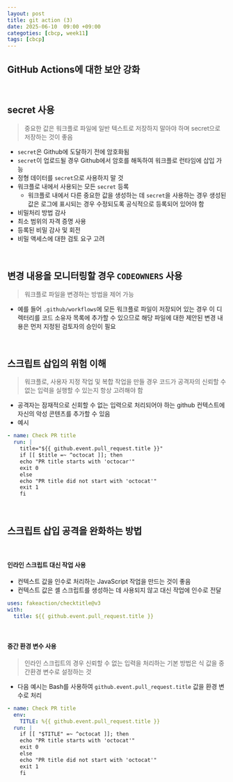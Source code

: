 ```yaml
---
layout: post
title: git action (3)
date: 2025-06-10  09:00 +09:00
categoties: [cbcp, week11]
tags: [cbcp]
---
```


## GitHub Actions에 대한 보안 강화

<br>

## secret 사용

> 중요한 값은 워크플로 파일에 일반 텍스트로 저장하지 말아야 하며 secret으로 저장하는 것이 좋음

- `secret`은 Github에 도달하기 전에 암호화됨
- `secret`이 업로드될 경우 Github에서 암호를 해독하여 워크플로 런타임에 삽입 가능
- 정형 데이터를 `secret`으로 사용하지 말 것
- 워크플로 내에서 사용되는 모든 `secret` 등록
  - 워크플로 내에서 다른 중요한 값을 생성하는 데 `secret`을 사용하는 경우 생성된 값은 로그에 표시되는 경우 수정되도록 공식적으로 등록되어 있어야 함
- 비밀처리 방법 감사
- 최소 범위의 자격 증명 사용
- 등록된 비밀 감사 및 회전
- 비밀 액세스에 대한 검토 요구 고려

<br>

## 변경 내용을 모니터링할 경우 `CODEOWNERS` 사용

> 워크플로 파일을 변경하는 방법을 제어 가능

- 예를 들어 `.github/workflows`에 모든 워크플로 파일이 저장되어 있는 경우 이 디렉터리를 코드 소유자 목록에 추가할 수 있으므로 해당 파일에 대한 제안된 변경 내용은 먼저 지정된 검토자의 승인이 필요


<br>

## 스크립트 삽입의 위험 이해

> 워크플로, 사용자 지정 작업 및 복합 작업을 만들 경우 코드가 공격자의 신뢰할 수 없는 입력을 실행할 수 있는지 항상 고려해야 함

- 공격자는 잠재적으로 신회할 수 없는 입력으로 처리되어야 하는 github 컨텍스트에 자신의 악성 콘텐츠를 추가할 수 있음
- 예시

```yaml
- name: Check PR title
  run: |
    title="${{ github.event.pull_request.title }}"
    if [[ $title =~ ^octocat ]]; then
    echo "PR title starts with 'octocar'"
    exit 0
    else
    echo "PR title did not start with 'octocat'"
    exit 1
    fi
```

<br>

## 스크립트 삽입 공격을 완화하는 방법

<br>

#### 인라인 스크립트 대신 작업 사용

- 컨텍스트 값을 인수로 처리하는 JavaScript 작업을 만드는 것이 좋음
- 컨텍스트 값은 셸 스크립트를 생성하는 데 사용되지 않고 대신 작업에 인수로 전달

```yaml
uses: fakeaction/checktitle@v3
with: 
  title: ${{ github.event.pull_request.title }}
```

<br>

#### 중간 환경 변수 사용

> 인라인 스크립트의 경우 신뢰할 수 없는 입력을 처리하는 기본 방법은 식 값을 중간환경 변수로 설정하는 것

- 다음 예시는 Bash를 사용하여  `github.event.pull_request.title` 값을 환경 변수로 처리

```yaml
- name: Check PR title
  env:
    TITLE: %{{ github.event.pull_request.title }}
  run: |
    if [[ "$TITLE" =~ ^octocat ]]; then
    echo "PR title starts with 'octocat'"
    exit 0
    else
    echo "PR title did not start with 'octocat'"
    exit 1
    fi
```

<br>

